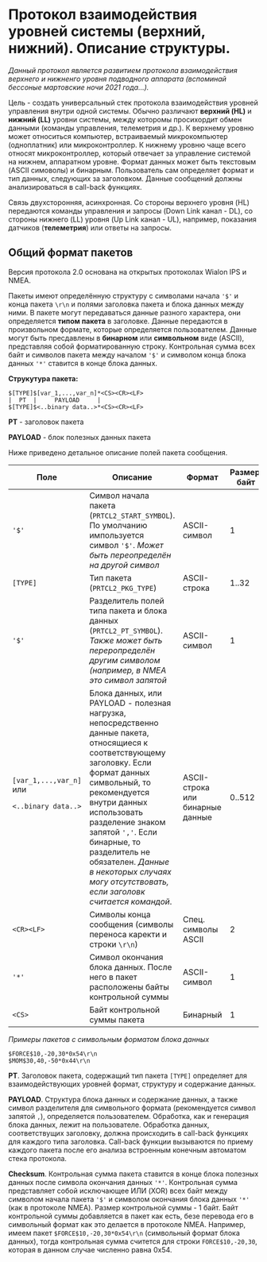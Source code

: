 # Протокол взаимодействия уровней системы (верхний, нижний). Описание структуры.

*Данный протокол является развитием протокола взаимодействия верхнего и нижненго уровня подводного аппарата (вспоминай бессоные мартовские ночи 2021 года...).* 

Цель - создать универсальный стек протокола взаимодействия уровней управления внутри одной системы. Обычно различают **верхний (HL)** и **нижний (LL)** уровни системы, между которомы просихордит обмен данными (команды управления, телеметрия и др.). К верхнему уровню может относиться компьютер, встраиваемый микрокомпьютер (одноплатник) или микроконтроллер. К нижнему уровню чаще всего относят микроконтроллер, который отвечает за управление системой на нижнем, аппаратном уровне. Формат данных может быть текстовым (ASCII симоволы) и бинарным. Пользователь сам определяет формат и тип данных, следующих за заголовком. Данные сообщений должны анализироваться в call-back функциях. 

Связь двухсторонняя, асинхронная. Со стороны верхнего уровня (HL) передаются команды управления и запросы (Down Link канал - DL), со стороны нижнего (LL) уровня (Up Link канал - UL), например, показания датчиков (**телеметрия**) или ответы на запросы.

## Общий формат пакетов

Версия протокола 2.0 основана на открытых протоколах Wialon IPS и NMEA.

Пакеты имеют определённую структуру с символами начала `'$'` и конца пакета `\r\n` и полями заголовка пакета и блока данных между ними. В пакете могут передаваться данные разного характера, они определяется **типом пакета** в заголовке. Данные передаются в произвольном формате, которые определяется пользователем. Данные могут быть пресдавлены в **бинарном** или **символьном** виде (ASCII), представляя собой форматированную строку. Контрольная сумма всех байт и символов пакета между началом `'$'` и символом конца блока данных `'*'` ставится в конце блока данных. 

**Струкутура пакета:**

```
$[TYPE]$[var_1,...,var_n]*<CS><CR><LF>
|  PT  |     PAYLOAD     |
$[TYPE]$<..binary data..>*<CS><CR><LF>
```

**PT** - заголовок пакета

**PAYLOAD** - блок полезных данных пакета

Ниже приведено детальное описание полей пакета сообщения.

Поле | Описание | Формат | Размер, байт
-----|----------|--|--
`'$'` | Символ начала пакета (`PRTCL2_START_SYMBOL`). По умолчанию импользуется символ `'$'`. *Может быть переопределён на другой символ* | ASCII-символ | 1
`[TYPE]` | Тип пакета (`PRTCL2_PKG_TYPE`) | ASCII-строка | 1..32
`'$'` | Разделитель полей типа пакета и блока данных (`PRTCL2_PT_SYMBOL`). *Также может быть переропределён другим символом (например, в NMEA это символ запятой* | ASCII-символ | 1
`[var_1,...,var_n]` или <p>`<..binary data..>`</p>| Блока данных, или PAYLOAD - полезная нагрузка, непосредственно данные пакета, относящиеся к соответствующему заголовку. Если формат данных символьный, то рекомендуется внутри данных использовать разделение знаком запятой `','`. Если бинарные, то разделитель не обязателен. *Данные в некоторых случаях могу отсутствовать, если заголовк считается командой*. | ASCII-строка или бинарные данные | 0..512
`<CR><LF>`| Символы конца сообщения (символы переноса каректи и строки `\r\n`) | Спец. символы ASCII | 2
`'*'` | Символ окончания блока данных. После него в пакет расположены байты контрольной суммы | ASCII-символ | 1
`<CS>` | Байт контрольной суммы пакета | Бинарный | 1


*Примеры пакетов с символьным форматом блока данных*
```
$FORCE$10,-20,30*0x54\r\n
$MOM$30,40,-50*0x44\r\n
```

**PT**. Заголовок пакета, содержащий тип пакета `[TYPE]` определяет для взаимодействующих уровней формат, структуру и содержание данных.

**PAYLOAD**. Структура блока данных и содержание данных, а также символ разделителя для символьного формата (рекомендуется символ запятой `,`), определяется пользователем. Обработка, как и генерация блока данных, лежит на пользователе. Обработка данных, соответствущих заголовку, должна происходить в call-back функциях для каждого типа заголовка. Call-back функции вызываются по приему каждого пакета после его анализа встроенным конечным автоматом стека протокола.

**Checksum**. Контрольная сумма пакета ставится в конце блока полезных данных после символа окончания данных `'*'`. Контрольная сумма представляет собой исключающее ИЛИ (XOR) всех байт между символом начала пакета `'$'` и символом окончания блока данных `'*'` (как в протоколе NMEA). Размер контрольной суммы - 1 байт. Байт контрольной суммы добавляется в пакет как есть, безе перевода его в символьный формат как это делается в протоколе NMEA. Например, имеем пакет `$FORCE$10,-20,30*0x54\r\n` (символьный формат блока данных), тогда контрольная сумма считется для строки `FORCE$10,-20,30`, которая в данном случае численно равна 0x54.

